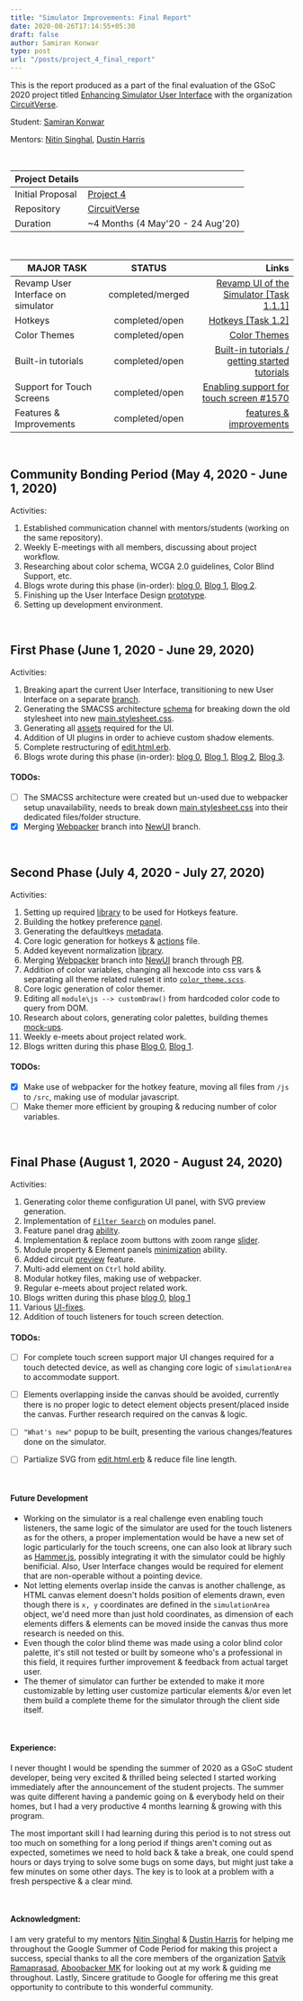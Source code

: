 ```yaml
---
title: "Simulator Improvements: Final Report"
date: 2020-08-26T17:14:55+05:30
draft: false
author: Samiran Konwar
type: post
url: "/posts/project_4_final_report"
---
```


This is the report produced as a part of the final evaluation of the GSoC 2020 project titled [Enhancing Simulator User Interface](https://github.com/CircuitVerse/CircuitVerse/wiki/GSoC%2720-Project-List#project-4---enhancing-simulator-user-interface) with the organization [CircuitVerse](https://github.com/CircuitVerse/CircuitVerse).

Student: [Samiran Konwar](https://github.com/abstrekt)

Mentors: [Nitin Singhal](https://github.com/nitin10s/), [Dustin Harris](https://github.com/devl0rd)

&nbsp;

| Project Details|  |
|---	|---	|
|Initial Proposal|  [Project 4](https://docs.google.com/document/d/17H3BqUwqL_sRxXUo8-wkHShpFo-38ywnn6LUWDJUdUY/edit?usp=sharing)|
|Repository|[CircuitVerse](https://github.com/CircuitVerse/CircuitVerse)|
|Duration| ~4 Months (4 May'20 - 24 Aug'20)|


&nbsp;

| MAJOR TASK     |      STATUS   |  Links |
|----------|:-------------:|------:|
| Revamp User Interface on simulator |  completed/merged | [Revamp UI of the Simulator [Task 1.1.1]](https://github.com/CircuitVerse/CircuitVerse/pull/1438/commits) |
| Hotkeys |    completed/open   |   [Hotkeys [Task 1.2]](https://github.com/CircuitVerse/CircuitVerse/pull/1475/commits) |
| Color Themes |    completed/open   |   [Color Themes](https://github.com/CircuitVerse/CircuitVerse/pull/1520/commits) |
| Built-in tutorials | completed/open |    [Built-in tutorials / getting started tutorials](https://github.com/CircuitVerse/CircuitVerse/pull/1569/commits) |
| Support for Touch Screens | completed/open |   [Enabling support for touch screen #1570](https://github.com/CircuitVerse/CircuitVerse/pull/1570/commits) |
| Features & Improvements | completed/open |    [features & improvements](https://github.com/CircuitVerse/CircuitVerse/pull/1585/commits) |


&nbsp;
&nbsp;

## Community Bonding Period (May 4, 2020 - June 1, 2020)

Activities:

1. Established communication channel with mentors/students (working on the same repository).
2. Weekly E-meetings with all members, discussing about project workflow.
3. Researching about color schema, WCGA 2.0 guidelines, Color Blind Support, etc. 
4. Blogs wrote during this phase (in-order): [blog 0](https://abstrekt.github.io/single-blog.html), [Blog 1](https://medium.com/@abstrekt/week-3-of-my-gsoc-project-b8c044b6e7f8), [Blog 2](https://medium.com/@abstrekt/week-4-before-after-i-shall-hide-6096118bd2dc).
5. Finishing up the User Interface Design [prototype](https://xd.adobe.com/view/cfbc29ff-f83b-42d7-7ef0-9220dbb7d3bd-b98d/).
6. Setting up development environment.

&nbsp;
&nbsp;

## First Phase (June 1, 2020 - June 29, 2020)

Activities:

1. Breaking apart the current User Interface, transitioning to new User Interface on a separate [branch](https://github.com/CircuitVerse/CircuitVerse/tree/new_UI).
2. Generating the SMACSS architecture [schema](https://github.com/CircuitVerse/CircuitVerse/tree/new_UI/public/css) for breaking down the old stylesheet into new [main.stylesheet.css](https://github.com/CircuitVerse/CircuitVerse/blob/new_UI/public/css/main.stylesheet.css).
3. Generating all [assets](https://github.com/CircuitVerse/CircuitVerse/tree/new_UI/public/css/assets) required for the UI.
5. Addition of UI plugins in order to achieve custom shadow elements.
6. Complete restructuring of [edit.html.erb](https://github.com/CircuitVerse/CircuitVerse/blob/new_UI/app/views/simulator/edit.html.erb).
7. Blogs wrote during this phase (in-order): [blog 0](https://medium.com/@abstrekt/gsoc-coding-phase-week-1-9cd5c78c8a10), [Blog 1](https://medium.com/@abstrekt/gsoc-week-2-keydown-87776a3cdab2), [Blog 2](https://medium.com/@abstrekt/first-evaluation-1610c33e694f), [Blog 3](https://blog.circuitverse.org/posts/project-4/).

#### TODOs:

- [ ] The SMACSS architecture were created but un-used due to webpacker setup unavailability, needs to break down [main.stylesheet.css](https://github.com/CircuitVerse/CircuitVerse/blob/new_UI/public/css/main.stylesheet.css) into their dedicated files/folder structure.
- [x] Merging [Webpacker](https://github.com/CircuitVerse/CircuitVerse/tree/stories/webpack_setup) branch into [NewUI](https://github.com/CircuitVerse/CircuitVerse/tree/new_UI) branch.

&nbsp;
&nbsp;

## Second Phase (July 4, 2020 - July 27, 2020)

Activities:

1. Setting up required [library](https://github.com/CircuitVerse/CircuitVerse/pull/1475/files/2702754aa000716a35dce6527e573f9c4a863f74#diff-1fb8ee4783576259cb2937e8cee8102e) to be used for Hotkeys feature.
2. Building the hotkey preference [panel](https://github.com/CircuitVerse/CircuitVerse/pull/1475/commits/d9459a112db7e20c455e5485d44d8eba45cde5a9).
3. Generating the defaultkeys [metadata](https://github.com/CircuitVerse/CircuitVerse/pull/1475/commits/fc32848c75eb3a97ef14a293e8fcac1cb09b8763#diff-17fbf1f652a79440baed7c82e2a8d76a).
5. Core logic generation for hotkeys & [actions](https://github.com/CircuitVerse/CircuitVerse/pull/1475/commits/b330aef1f65cf4a7c5ebc75c3bf95665c7d750a2#diff-f978a9831c3ff5fc6f243872ae6731cf) file.
7. Added keyevent normalization [library](https://github.com/CircuitVerse/CircuitVerse/pull/1475/commits/abf1bf27842d46c1ed6b62c95421cd2c3a781f98).
8. Merging [Webpacker](https://github.com/CircuitVerse/CircuitVerse/tree/stories/webpack_setup) branch into [NewUI](https://github.com/CircuitVerse/CircuitVerse/tree/new_UI) branch through [PR](https://github.com/CircuitVerse/CircuitVerse/pull/1519/commits).
9. Addition of color variables, changing all hexcode into css vars & separating all theme related ruleset it into [```color_theme.scss```](https://github.com/CircuitVerse/CircuitVerse/pull/1520/files?file-filters%5B%5D=.css&file-filters%5B%5D=.scss#diff-b9b8812305a12ea85f0e281b3e90dfbb).
10. Core logic generation of color themer.
11. Editing all ```module\js --> customDraw()``` from hardcoded color code to query from DOM.
12. Research about colors, generating color palettes, building themes [mock-ups](https://xd.adobe.com/view/f791691e-cf90-4b7f-a180-b26582b5b515-a2c2/?fullscreen).
13. Weekly e-meets about project related work.
14. Blogs written during this phase [Blog 0](https://medium.com/@abstrekt/gsoc-2020-second-phase-evaluation-report-5cc86e31e5cf?source=your_stories_page---------------------------), [Blog 1](https://blog.circuitverse.org/posts/project4-2nd-eval/).

#### TODOs:

- [x] Make use of webpacker for the hotkey feature, moving all files from ```/js``` to ```/src```, making use of modular javascript.
- [ ] Make themer more efficient by grouping & reducing number of color variables.

&nbsp;
&nbsp;

## Final Phase (August 1, 2020 -  August 24, 2020)

Activities:

1. Generating color theme configuration UI panel, with SVG preview generation.
2. Implementation of [```Filter Search```](https://github.com/CircuitVerse/CircuitVerse/pull/1577) on modules panel.
3. Feature panel drag [ability](https://github.com/CircuitVerse/CircuitVerse/pull/1585/commits/f444b95bb030101e68331e37b607f187bc5aa0c3).
4. Implementation & replace zoom buttons with zoom range [slider](https://github.com/CircuitVerse/CircuitVerse/pull/1585/commits/003a013cd63dee1af84d6fe8aaad395a31297519).
5. Module property & Element panels [minimization](https://github.com/CircuitVerse/CircuitVerse/pull/1585/commits/003a013cd63dee1af84d6fe8aaad395a31297519) ability.
6. Added circuit [preview](https://github.com/CircuitVerse/CircuitVerse/pull/1585/commits/0d23ac1d4ca524c2577ae0155acd2c22dba08a13) feature.
7. Multi-add element on ```Ctrl``` hold ability.
9. Modular hotkey files, making use of webpacker.
10. Regular e-meets about project related work.
11. Blogs written during this phase [blog 0](https://medium.com/@abstrekt/gsoc-2020-final-phase-report-1-f3ff405a5922), [blog 1](#)
12. Various [UI-fixes](https://github.com/CircuitVerse/CircuitVerse/pull/1584/commits).
13. Addition of touch listeners for touch screen detection.

#### TODOs:

- [ ] For complete touch screen support major UI changes required for a touch detected device, as well as changing core logic of ```simulationArea``` to accommodate support.
- [ ] Elements overlapping inside the canvas should be avoided, currently there is no proper logic to detect element objects present/placed inside the canvas. Further research required on the canvas & logic.
- [ ] ```"What's new"``` popup to be built, presenting the various changes/features done on the simulator.
- [ ] Partialize SVG from [edit.html.erb](https://github.com/CircuitVerse/CircuitVerse/blob/new_UI/app/views/simulator/edit.html.erb) & reduce file line length.



&nbsp; 
&nbsp; 

#### Future Development

- Working on the simulator is a real challenge even enabling touch listeners, the same logic of the simulator are used for the touch listeners as for the others, a proper implementation would be have a new set of logic particularly for the touch screens, one can also look at library such as [Hammer.js](https://hammerjs.github.io/), possibly integrating it with the simulator could be highly benificial. Also, User Interface changes would be required for element that are non-operable without a pointing device.
- Not letting elements overlap inside the canvas is another challenge, as HTML canvas element doesn't holds position of elements drawn, even though there is ```x, y``` coordinates are defined in the ```simulationArea``` object, we'd need more than just hold coordinates, as dimension of each elements differs & elements can be moved inside the canvas thus more research is needed on this.
- Even though the color blind theme was made using a color blind color palette, it's still not tested or built by someone who's a professional in this field, it requires further improvement & feedback from actual target user.
- The themer of simulator can further be extended to make it more customizable by letting user customize particular elements &/or even let them build a complete theme for the simulator through the client side itself.

&nbsp; 
&nbsp; 

#### Experience:

I never thought I would be spending the summer of 2020 as a GSoC student developer, being very excited & thrilled being selected I started working immediately after the announcement of the student projects. The summer was quite different having a pandemic going on & everybody held on their homes, but I had a very productive 4 months learning & growing with this program. 

The most important skill I had learning during this period is to not stress out too much on something for a long period if things aren't coming out as expected, sometimes we need to hold back & take a break, one could spend hours or days trying to solve some bugs on some days, but might just take a few minutes on some other days. The key is to look at a problem with a fresh perspective & a clear mind.

&nbsp; 
&nbsp; 

#### Acknowledgment:

I am very grateful to my mentors [Nitin Singhal](https://github.com/nitin10s/) & [Dustin Harris](https://github.com/devl0rd) for helping me throughout the Google Summer of Code Period for making this project a success, special thanks to all the core members of the organization [Satvik Ramaprasad](https://github.com/satu0king), [Aboobacker MK](https://github.com/tachyons) for looking out at my work & guiding me throughout. Lastly, Sincere gratitude to Google for offering me this great opportunity to contribute to this wonderful community.
